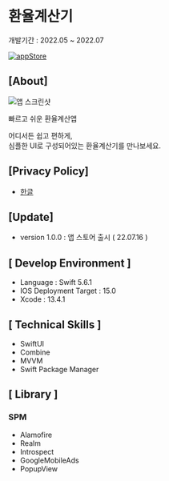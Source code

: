 # 환율계산기

개발기간 : 2022.05 ~ 2022.07

[![appStore](https://user-images.githubusercontent.com/50910456/173174832-7d395623-ceb3-4796-b718-22e550af6934.svg)]()

## [About]

![앱 스크린샷](https://user-images.githubusercontent.com/50417461/179344993-2b404be6-23f0-400e-961b-04b23ba3f747.png)

빠르고 쉬운 환율계산앱

어디서든 쉽고 편하게,<br>
심플한 UI로 구성되어있는 환율계산기를 만나보세요.

## [Privacy Policy]
- [한글](https://github.com/honghoker/exchange_rate_calculator/blob/main/PrivacyPolicy/ko.md)

## [Update]
- version 1.0.0 : 앱 스토어 출시 ( 22.07.16 )

## [ Develop Environment ]
- Language : Swift 5.6.1
- IOS Deployment Target : 15.0   
- Xcode : 13.4.1

## [ Technical Skills ]
- SwiftUI
- Combine
- MVVM
- Swift Package Manager

## [ Library ]
### SPM
- Alamofire
- Realm
- Introspect
- GoogleMobileAds
- PopupView
